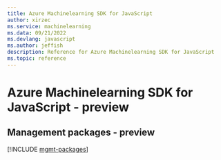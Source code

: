 ```yaml
---
title: Azure Machinelearning SDK for JavaScript
author: xirzec
ms.service: machinelearning
ms.data: 09/21/2022
ms.devlang: javascript
ms.author: jeffish
description: Reference for Azure Machinelearning SDK for JavaScript
ms.topic: reference
---
```

# Azure Machinelearning SDK for JavaScript - preview

## Management packages - preview
[!INCLUDE [mgmt-packages](machinelearning-mgmt-index.md)]